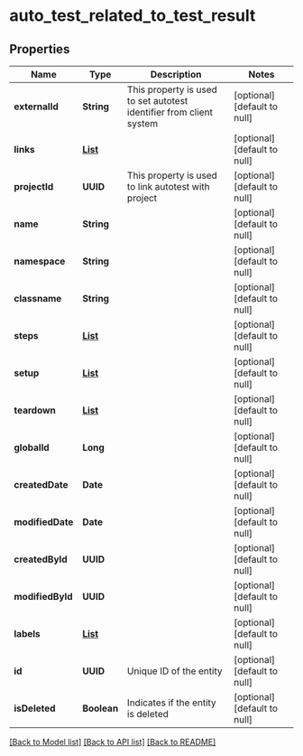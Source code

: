 # auto_test_related_to_test_result
## Properties

| Name | Type | Description | Notes |
|------------ | ------------- | ------------- | -------------|
| **externalId** | **String** | This property is used to set autotest identifier from client system | [optional] [default to null] |
| **links** | [**List**](LinkModel.md) |  | [optional] [default to null] |
| **projectId** | **UUID** | This property is used to link autotest with project | [optional] [default to null] |
| **name** | **String** |  | [optional] [default to null] |
| **namespace** | **String** |  | [optional] [default to null] |
| **classname** | **String** |  | [optional] [default to null] |
| **steps** | [**List**](AutoTestStepModel.md) |  | [optional] [default to null] |
| **setup** | [**List**](AutoTestStepModel.md) |  | [optional] [default to null] |
| **teardown** | [**List**](AutoTestStepModel.md) |  | [optional] [default to null] |
| **globalId** | **Long** |  | [optional] [default to null] |
| **createdDate** | **Date** |  | [optional] [default to null] |
| **modifiedDate** | **Date** |  | [optional] [default to null] |
| **createdById** | **UUID** |  | [optional] [default to null] |
| **modifiedById** | **UUID** |  | [optional] [default to null] |
| **labels** | [**List**](LabelShortModel.md) |  | [optional] [default to null] |
| **id** | **UUID** | Unique ID of the entity | [optional] [default to null] |
| **isDeleted** | **Boolean** | Indicates if the entity is deleted | [optional] [default to null] |

[[Back to Model list]](../README.md#documentation-for-models) [[Back to API list]](../README.md#documentation-for-api-endpoints) [[Back to README]](../README.md)

